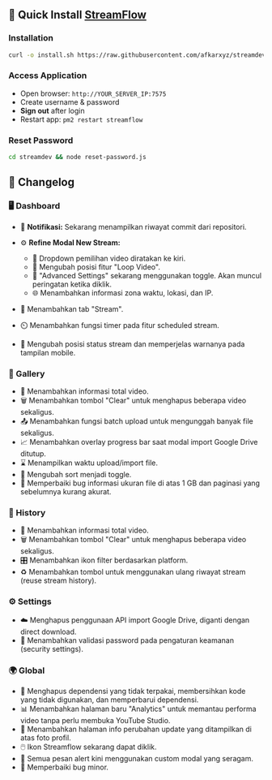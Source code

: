 ## 🚀 Quick Install [StreamFlow](https://github.com/bangtutorial/streamflow)

### Installation
```bash
curl -o install.sh https://raw.githubusercontent.com/afkarxyz/streamdev/main/install.sh && chmod +x install.sh && ./install.sh
```

### Access Application
- Open browser: `http://YOUR_SERVER_IP:7575`
- Create username & password
- **Sign out** after login
- Restart app: `pm2 restart streamflow`

### Reset Password
```bash
cd streamdev && node reset-password.js
```
## 🚀 Changelog

### 🖥️ Dashboard

* 🔔 **Notifikasi:** Sekarang menampilkan riwayat commit dari repositori.
* ⚙️ **Refine Modal New Stream:**

  * 📍 Dropdown pemilihan video diratakan ke kiri.
  * 🔄 Mengubah posisi fitur "Loop Video".
  * 🔧 "Advanced Settings" sekarang menggunakan toggle. Akan muncul peringatan ketika diklik.
  * 🌐 Menambahkan informasi zona waktu, lokasi, dan IP.
* 📑 Menambahkan tab "Stream".
* ⏲️ Menambahkan fungsi timer pada fitur scheduled stream.
* 📱 Mengubah posisi status stream dan memperjelas warnanya pada tampilan mobile.

### 📁 Gallery

* 📌 Menambahkan informasi total video.
* 🗑️ Menambahkan tombol "Clear" untuk menghapus beberapa video sekaligus.
* 📤 Menambahkan fungsi batch upload untuk mengunggah banyak file sekaligus.
* 📈 Menambahkan overlay progress bar saat modal import Google Drive ditutup.
* ⌛ Menampilkan waktu upload/import file.
* 🔀 Mengubah sort menjadi toggle.
* 🐞 Memperbaiki bug informasi ukuran file di atas 1 GB dan paginasi yang sebelumnya kurang akurat.

### 📜 History

* 📌 Menambahkan informasi total video.
* 🗑️ Menambahkan tombol "Clear" untuk menghapus beberapa video sekaligus.
* 🎛️ Menambahkan ikon filter berdasarkan platform.
* ♻️ Menambahkan tombol untuk menggunakan ulang riwayat stream (reuse stream history).

### ⚙️ Settings

* ☁️ Menghapus penggunaan API import Google Drive, diganti dengan direct download.
* 🔐 Menambahkan validasi password pada pengaturan keamanan (security settings).

### 🌍 Global

* 🧹 Menghapus dependensi yang tidak terpakai, membersihkan kode yang tidak digunakan, dan memperbarui dependensi.
* 📊 Menambahkan halaman baru "Analytics" untuk memantau performa video tanpa perlu membuka YouTube Studio.
* 📢 Menambahkan halaman info perubahan update yang ditampilkan di atas foto profil.
* 🖱️ Ikon Streamflow sekarang dapat diklik.
* 💬 Semua pesan alert kini menggunakan custom modal yang seragam.
* 🐛 Memperbaiki bug minor.
